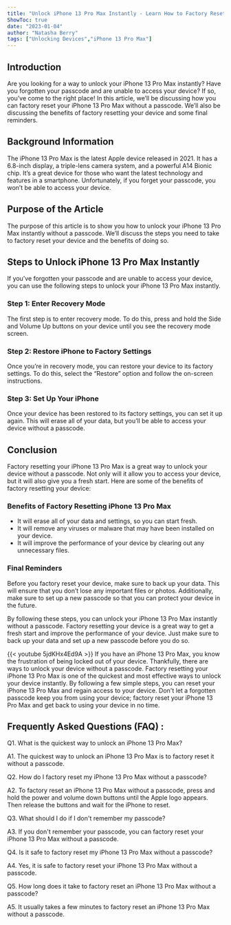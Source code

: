 ```yaml
---
title: "Unlock iPhone 13 Pro Max Instantly - Learn How to Factory Reset Without Passcode!"
ShowToc: true 
date: "2023-01-04"
author: "Natasha Berry" 
tags: ["Unlocking Devices","iPhone 13 Pro Max"]
---
```

## Introduction
Are you looking for a way to unlock your iPhone 13 Pro Max instantly? Have you forgotten your passcode and are unable to access your device? If so, you’ve come to the right place! In this article, we’ll be discussing how you can factory reset your iPhone 13 Pro Max without a passcode. We’ll also be discussing the benefits of factory resetting your device and some final reminders. 

## Background Information
The iPhone 13 Pro Max is the latest Apple device released in 2021. It has a 6.8-inch display, a triple-lens camera system, and a powerful A14 Bionic chip. It’s a great device for those who want the latest technology and features in a smartphone. Unfortunately, if you forget your passcode, you won’t be able to access your device. 

## Purpose of the Article
The purpose of this article is to show you how to unlock your iPhone 13 Pro Max instantly without a passcode. We’ll discuss the steps you need to take to factory reset your device and the benefits of doing so. 

## Steps to Unlock iPhone 13 Pro Max Instantly
If you’ve forgotten your passcode and are unable to access your device, you can use the following steps to unlock your iPhone 13 Pro Max instantly. 

### Step 1: Enter Recovery Mode
The first step is to enter recovery mode. To do this, press and hold the Side and Volume Up buttons on your device until you see the recovery mode screen. 

### Step 2: Restore iPhone to Factory Settings
Once you’re in recovery mode, you can restore your device to its factory settings. To do this, select the “Restore” option and follow the on-screen instructions. 

### Step 3: Set Up Your iPhone
Once your device has been restored to its factory settings, you can set it up again. This will erase all of your data, but you’ll be able to access your device without a passcode. 

## Conclusion
Factory resetting your iPhone 13 Pro Max is a great way to unlock your device without a passcode. Not only will it allow you to access your device, but it will also give you a fresh start. Here are some of the benefits of factory resetting your device: 

### Benefits of Factory Resetting iPhone 13 Pro Max
- It will erase all of your data and settings, so you can start fresh. 
- It will remove any viruses or malware that may have been installed on your device. 
- It will improve the performance of your device by clearing out any unnecessary files. 

### Final Reminders
Before you factory reset your device, make sure to back up your data. This will ensure that you don’t lose any important files or photos. Additionally, make sure to set up a new passcode so that you can protect your device in the future. 

By following these steps, you can unlock your iPhone 13 Pro Max instantly without a passcode. Factory resetting your device is a great way to get a fresh start and improve the performance of your device. Just make sure to back up your data and set up a new passcode before you do so.

{{< youtube 5jdKHx4Ed9A >}} 
If you have an iPhone 13 Pro Max, you know the frustration of being locked out of your device. Thankfully, there are ways to unlock your device without a passcode. Factory resetting your iPhone 13 Pro Max is one of the quickest and most effective ways to unlock your device instantly. By following a few simple steps, you can reset your iPhone 13 Pro Max and regain access to your device. Don't let a forgotten passcode keep you from using your device; factory reset your iPhone 13 Pro Max and get back to using your device in no time.

## Frequently Asked Questions (FAQ) :
Q1. What is the quickest way to unlock an iPhone 13 Pro Max?

A1. The quickest way to unlock an iPhone 13 Pro Max is to factory reset it without a passcode.

Q2. How do I factory reset my iPhone 13 Pro Max without a passcode?

A2. To factory reset an iPhone 13 Pro Max without a passcode, press and hold the power and volume down buttons until the Apple logo appears. Then release the buttons and wait for the iPhone to reset.

Q3. What should I do if I don't remember my passcode?

A3. If you don't remember your passcode, you can factory reset your iPhone 13 Pro Max without a passcode.

Q4. Is it safe to factory reset my iPhone 13 Pro Max without a passcode?

A4. Yes, it is safe to factory reset your iPhone 13 Pro Max without a passcode.

Q5. How long does it take to factory reset an iPhone 13 Pro Max without a passcode?

A5. It usually takes a few minutes to factory reset an iPhone 13 Pro Max without a passcode.



